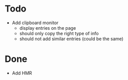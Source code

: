 # Todo

- Add clipboard monitor
  - display entries on the page
  - should only copy the right type of info
  - should not add similar entries (could be the same)

# Done

- Add HMR
